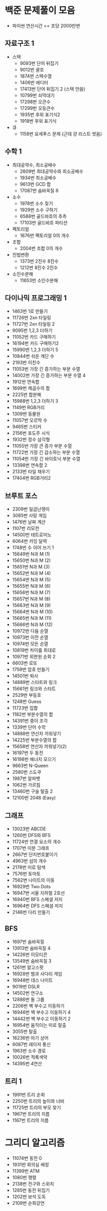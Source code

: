 # 백준 문제풀이 모음 

- 파이썬 연산시간 == 초당 2000만번

## 자료구조 1

- 스택
  - 9093번 단어 뒤집기
  - 9012번 괄호
  - 1874번 스택수열
  - 1406번 에디터
  - 17413번 단어 뒤집기 2 (스택 안씀)
  - 10799번 쇠막대기
  - 17298번 오큰수
  - 17299번 오등큰수
  - 1935번 후위 표기식2
  - 1918번 후위 표기식
- 큐
  - 1158번 요세푸스 문제 (근데 걍 리스트 썻음)

## 수학 1

- 최대공약수, 최소공배수
  - 2609번 최대공약수와 최소공배수
  - 1934번 최소공배수
  - 9613번 GCD 합
  - 17087번 숨바꼭질 6
- 소수
  - 1978번 소수 찾기
  - 1929번 소수 구하기
  - 6588번 골드바흐의 추측
  - 17103번 골드바흐 파티션
- 팩토리얼
  - 1676번 팩토리얼 0의 개수
- 조합
  - 2004번 조합 0의 개수
- 진법변환
  - 1373번 2진수 8진수
  - 1212번 8진수 2진수
- 소인수분해
  - 11653번 소인수분해

## 다이나믹 프로그래밍 1
- 1463번 1로 만들기
- 11726번 2xn 타일링
- 11727번 2xn 타일링 2
- 9095번 1,2,3 더하기
- 11052번 카드 구매하기
- 16194번 카드 구매하기2
- 15990번 1,2,3 더하기 5
- 10844번 쉬운 계단 수
- 2193번 이친수
- 11053번 가장 긴 증가하는 부분 수열
- 14002번 가장 긴 증가하는 부분 수열 4
- 1912번 연속합
- 1699번 제곱수의 합
- 2225번 합분해
- 15988번 1,2,3 더하기 3
- 1149번 RGB거리
- 1309번 동물원
- 11057번 오르막 수
- 9465번 스티커
- 2156번 포도주 시식
- 1932번 정수 삼각형
- 11055번 가장 큰 증가 부분 수열
- 11722번 가장 긴 감소하는 부분 수열
- 11054번 가장 긴 바이토닉 부분 수열
- 13398번 연속합 2
- 2133번 타일 채우기
- 17404번 RGB거리2

## 브루트 포스
- 2309번 일곱난쟁이
- 3085번 사탕 게임
- 1476번 날짜 계산
- 1107번 리모컨
- 14500번 테트로미노
- 6064번 카잉 달력
- 1748번 수 이어 쓰기 1
- 15649번 N과 M (1)
- 15650번 N과 M (2)
- 15651번 N과 M (3)
- 15652번 N과 M (4)
- 15654번 N과 M (5)
- 15655번 N과 M (6)
- 15656번 N과 M (7)
- 15657번 N과 M (8)
- 15663번 N과 M (9)
- 15664번 N과 M (10)
- 15665번 N과 M (11)
- 15666번 N과 M (12)
- 10972번 다음 순열
- 10973번 이전 순열
- 10974번 모든 순열
- 10819번 차이를 최대로
- 10971번 외판원 순회 2
- 6603번 로또
- 1759번 암호 만들기
- 14501번 퇴사
- 14889번 스타트와 링크
- 15661번 링크와 스타트
- 2529번 부등호
- 1248번 Guess
- 11723번 집합
- 1182번 부분수열의 합
- 14391번 종이 조각
- 1339번 단어 수학
- 14888번 연산자 끼워넣기
- 14225번 부분수열의 합
- 15658번 연산자 끼워넣기(2)
- 16197번 두 동전
- 16198번 에너지 모으기
- 9663번 N-Queen
- 2580번 스도쿠
- 1987번 알파벳
- 1062번 가르침
- 13460번 구슬 탈출 2
- 12100번 2048 (Easy)

## 그래프
- 13023번 ABCDE
- 1260번 DFS와 BFS
- 11724번 연결 요소의 개수
- 1707번 이분 그래프
- 2667번 단지번호붙이기
- 4963번 섬의 개수
- 2178번 미로 탐색
- 7576번 토마토
- 7562번 나이트의 이동
- 16929번 Two Dots
- 16947번 서울 지하철 2호선
- 16940번 BFS 스페셜 저지
- 16964번 DFS 스페셜 저지
- 2146번 다리 만들기

## BFS
- 1697번 숨바꼭질
- 13913번 숨바꼭질 4
- 14226번 이모티콘
- 13549번 숨바꼭질 3
- 1261번 알고스팟
- 16928번 뱀과 사다리 게임
- 16948번 데스 나이트
- 9019번 DSLR
- 14502번 연구소
- 12886번 돌 그룹
- 2206번 벽 부수고 이동하기
- 16946번 벽 부수고 이동하기 4
- 14442번 벽 부수고 이동하기 2
- 16954번 움직이는 미로 탈출
- 3055번 탈출
- 16236번 아기 상어
- 6087번 레이저 통신
- 1963번 소수 경로
- 10026번 적록색약
- 14395번 4연산

## 트리 1
- 1991번 트리 순회
- 2250번 트리의 높이와 너비
- 11725번 트리의 부모 찾기
- 1967번 트리의 지름
- 1167번 트리의 지름

# 그리디 알고리즘
- 11074번 동전 0
- 1931번 회의실 배정
- 11399번 ATM
- 1080번 행렬
- 2138번 전구와 스위치
- 1285번 동전 뒤집기
- 1202번 보석 도둑
- 2109번 순회강연

